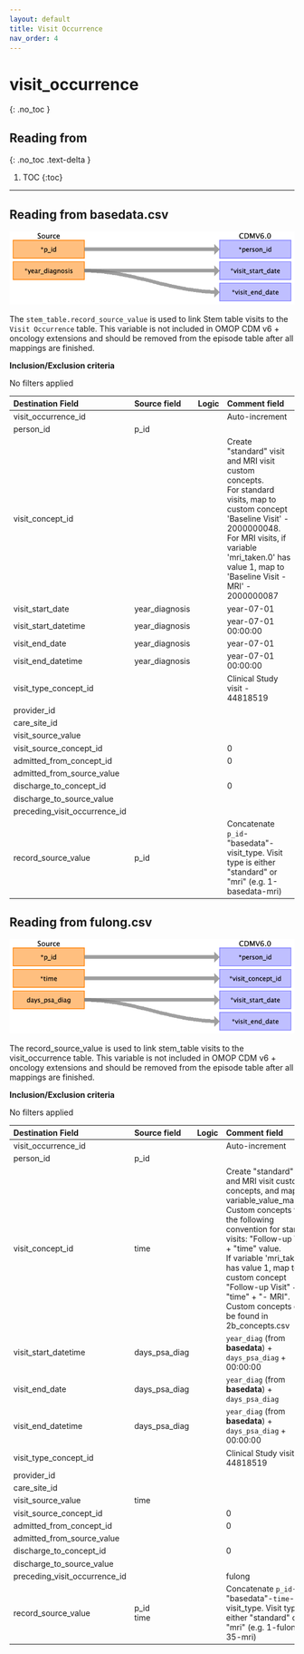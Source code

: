 ```yaml
---
layout: default
title: Visit Occurrence
nav_order: 4
---
```


# visit_occurrence
{: .no_toc }

## Reading from
{: .no_toc .text-delta }

1. TOC
{:toc}

---

## Reading from basedata.csv

![](index_files/image5.png)

The ``stem_table.record_source_value`` is used to link Stem table visits to the ``Visit Occurrence`` table.
This variable is not included in OMOP CDM v6 + oncology extensions and should be removed from the episode table after all mappings are finished.

**Inclusion/Exclusion criteria**

No filters applied

| Destination Field             | Source field   | Logic | Comment field                                                                                                                                  |
|:------------------------------|:---------------|:------|:-----------------------------------------------------------------------------------------------------------------------------------------------|
| visit_occurrence_id           |                |       | Auto-increment                                                                                                                                 |
| person_id                     | p_id           |       |                                                                                                                                                |
| visit_concept_id              |                |       | Create "standard" visit and MRI visit custom concepts.<br> For standard visits, map to custom concept 'Baseline Visit' - 2000000048.<br> For MRI visits, if variable 'mri_taken.0' has value 1, map to 'Baseline Visit - MRI' - 2000000087     |
| visit_start_date              | year_diagnosis |       | year-07-01                                                                                                                                     |
| visit_start_datetime          | year_diagnosis |       | year-07-01 00:00:00                                                                                                                            |
| visit_end_date                | year_diagnosis |       | year-07-01                                                                                                                                     |
| visit_end_datetime            | year_diagnosis |       | year-07-01 00:00:00                                                                                                                            |
| visit_type_concept_id         |                |       | Clinical Study visit - 44818519                                                                                                                |
| provider_id                   |                |       |                                                                                                                                                |
| care_site_id                  |                |       |                                                                                                                                                |
| visit_source_value            |                |       |                                                                                                                                                |
| visit_source_concept_id       |                |       | 0                                                                                                                                              |
| admitted_from_concept_id      |                |       | 0                                                                                                                                              |
| admitted_from_source_value    |                |       |                                                                                                                                                |
| discharge_to_concept_id       |                |       | 0                                                                                                                                              |
| discharge_to_source_value     |                |       |                                                                                                                                                |
| preceding_visit_occurrence_id |                |       |                                                                                                                                                |
| record_source_value		    | p_id           |       | Concatenate ``p_id``-"basedata"-visit_type. Visit type is either "standard" or "mri"  (e.g. 1-basedata-mri)                                                                                                                                               |

## Reading from fulong.csv

![](index_files/image6.png)

The record_source_value is used to link stem_table visits to the visit_occurrence table.
This variable is not included in OMOP CDM v6 + oncology extensions and should be removed from the episode table after all mappings are finished.

**Inclusion/Exclusion criteria**

No filters applied

| Destination Field             | Source field  | Logic | Comment field                                                                                                                                  |
|:------------------------------|:--------------|:------|:-----------------------------------------------------------------------------------------------------------------------------------------------|
| visit_occurrence_id           |               |       | Auto-increment                                                                                                                                 |
| person_id                     | p_id          |       |                                                                                                                                                |
| visit_concept_id              | time          |       | Create "standard" visit and MRI visit custom concepts, and map as variable_value_mapping.<br> Custom concepts follow the following convention for standard visits: "Follow-up Visit" + "time" value.<br> If variable 'mri_taken' has value 1, map to custom concept "Follow-up Visit" + "time" + "- MRI". Custom concepts can be found in 2b_concepts.csv|
| visit_start_datetime          | days_psa_diag |       | ``year_diag`` (from **basedata**) + ``days_psa_diag`` + 00:00:00                                                                                           |
| visit_end_date                | days_psa_diag |       | ``year_diag`` (from **basedata**) + ``days_psa_diag``                                                                                                      |
| visit_end_datetime            | days_psa_diag |       | ``year_diag`` (from **basedata**) + ``days_psa_diag`` + 00:00:00                                                                                           |
| visit_type_concept_id         |               |       | Clinical Study visit - 44818519                                                                                                                |
| provider_id                   |               |       |                                                                                                                                                |
| care_site_id                  |               |       |                                                                                                                                                |
| visit_source_value            | time          |       |                                                                                                                                                |
| visit_source_concept_id       |               |       | 0                                                                                                                                              |
| admitted_from_concept_id      |               |       | 0                                                                                                                                              |
| admitted_from_source_value    |               |       |                                                                                                                                                |
| discharge_to_concept_id       |               |       | 0                                                                                                                                              |
| discharge_to_source_value     |               |       |                                                                                                                                                |
| preceding_visit_occurrence_id |               |       |                           fulong                                                                                                                     |
| record_source_value           | p_id<br>time  |       | Concatenate ``p_id``-"basedata"-``time``-visit_type. Visit type is either "standard" or "mri" (e.g. 1-fulong-35-mri)                                                                                                                                               |

